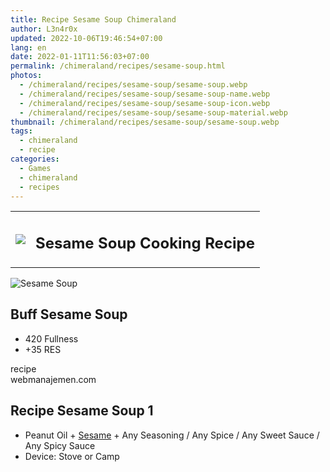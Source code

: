 ```yaml
---
title: Recipe Sesame Soup Chimeraland
author: L3n4r0x
updated: 2022-10-06T19:46:54+07:00
lang: en
date: 2022-01-11T11:56:03+07:00
permalink: /chimeraland/recipes/sesame-soup.html
photos:
  - /chimeraland/recipes/sesame-soup/sesame-soup.webp
  - /chimeraland/recipes/sesame-soup/sesame-soup-name.webp
  - /chimeraland/recipes/sesame-soup/sesame-soup-icon.webp
  - /chimeraland/recipes/sesame-soup/sesame-soup-material.webp
thumbnail: /chimeraland/recipes/sesame-soup/sesame-soup.webp
tags:
  - chimeraland
  - recipe
categories:
  - Games
  - chimeraland
  - recipes
---
```


<section id="bootstrap-wrapper">
  <link
    rel="stylesheet"
    href="https://rawcdn.githack.com/dimaslanjaka/Web-Manajemen/0c3b5aa1813bd4abcd2c11bf3e37928b15c28664/css/bootstrap-5-3-0-alpha3-wrapper.css"
  />
  <div class="row mb-2">
    <div class="col-md-12 mb-2">
      <table class="table" id="post-info">
        <tbody>
          <tr>
            <td>
              <img
                class="d-inline-block me-2"
                src="/chimeraland/recipes/sesame-soup/sesame-soup-icon.webp"
                width="auto"
                height="auto"
              />
            </td>
            <td><h1 class="fs-5">Sesame Soup Cooking Recipe</h1></td>
          </tr>
        </tbody>
      </table>
    </div>
  </div>
  <div class="card mb-2 bg-dark text-light">
    <div class="row g-0">
      <div class="col-sm-4 position-relative mb-2">
        <img
          src="/chimeraland/recipes/sesame-soup/sesame-soup-material.webp"
          class="card-img fit-cover w-100 h-100"
          alt="Sesame Soup"
          data-fancybox="true"
        />
      </div>
      <div class="col-sm-8 mb-2">
        <div class="card-body">
          <h2 class="card-title fs-5">Buff Sesame Soup</h2>
          <div class="card-text">
            <ul>
              <li>420 Fullness</li>
              <li>+35 RES</li>
            </ul>
          </div>
          <span class="badge rounded-pill bg-dark text-white">recipe</span>
        </div>
        <div class="card-footer text-end text-muted">webmanajemen.com</div>
      </div>
    </div>
  </div>
  <div class="row mb-2">
    <div class="col-12 col-lg-6 recipe-item mb-2">
      <div class="card">
        <div class="card-body">
          <h2 class="card-title fs-5">Recipe Sesame Soup 1</h2>
          <div class="card-text">
            <ul>
              <li>
                Peanut Oil<span> + </span
                ><a
                  class="text-decoration-none"
                  href="/chimeraland/materials/sesame.html"
                  >Sesame</a
                ><span> + </span>Any Seasoning<span> / </span>Any Spice<span>
                  / </span
                >Any Sweet Sauce<span> / </span>Any Spicy Sauce
              </li>
              <li>Device: Stove or Camp</li>
            </ul>
          </div>
        </div>
      </div>
    </div>
  </div>
</section>